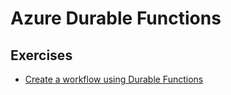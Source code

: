 # Azure Durable Functions

## Exercises

- [Create a workflow using Durable Functions](https://learn.microsoft.com/en-us/training/modules/create-long-running-serverless-workflow-with-durable-functions/4-exercise-create-a-workflow-using-durable-functions/?ns-enrollment-type=learningpath&ns-enrollment-id=learn.create-serverless-applications)